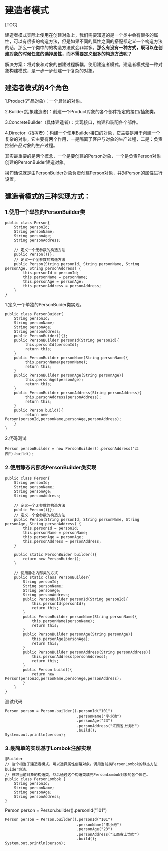# 建造者模式

[TOC]

建造者模式实际上使用在创建对象上，我们需要知道的是一个类中会有很多的属性，可以有很多的构造方法，但是如果不同的属性之间的搭配都定义一个构造方法的话，那么一个类中的的构造方法就会非常多。**那么有没有一种方式，既可以在创建对象的时候任意的选择属性，而不需要定义很多的构造方法呢？**

解决方案：将对象和对象的创建过程解耦，使用建造者模式，建造者模式是一种对象构建模式，是一步一步创建一个复杂的对象。

## 建造者模式的4个角色

1.Product(产品对象)：一个具体的对象。

2.Builder(抽象建造者)：创建一个Product对象的各个部件指定的接口/抽象类。

3.ConcreteBuilder（具体建造者）：实现接口，构建和装配各个部件。

4.Director（指挥者）：构建一个使用Builder接口的对象，它主要是用于创建一个复杂的对象，它主要有两个作用，一是隔离了客户与对象的生产过程，二是：负责控制产品对象的生产过程。

其实最重要的是两个概念，一个是要创建的Person对象，一个是负责Person对象创建的PersonBuider建造对象。

换句话说就是由PersonBuider对象负责创建Person对象，并对Person的属性进行设置。

## 建造者模式的三种实现方式：

### 1.使用一个单独的PersonBuilder类

```
public class Person{
	String personId;
    String personName;
    String personAge;
    String personAddress;
    
    // 定义一个无参数的构造方法
    public Person(){};
    // 定义一个全参数的构造方法
    public Person(String personId, String personName, String personAge, String personAddress) {
        this.personId = personId;
        this.personName = personName;
        this.personAge = personAge;
        this.personAddress = personAddress;
    }
}
```

1.定义一个单独的PersonBuider类实现。

```
public class PersonBuider{
    String personId;
    String personName;
    String personAge;
    String personAddress;
	public PersonBuider(){};
	public PersonBuilder personId(String personId){
         this.personId(personId);
         return this;
    }
    public PersonBuilder personName(String personName){
         this.personName(personName);
         return this;
    }
    public PersonBuilder personAge(String personAge){
         this.personAge(personAge);
         return this;
    }
    public PersonBuilder personAddress(String personAddress){
         this.personAddress(personAddress);
         return this;
    }
    public Person build(){
         return new Person(personId,personName,personAge,personAddress);
    }
}
```

2.代码测试

```
Person personBuilder = new PersonBuilder().personAddress("江西").build();
```

### 2.使用静态内部类PersonBuilder类实现

```
public class Person{
	String personId;
    String personName;
    String personAge;
    String personAddress;
    
    // 定义一个无参数的构造方法
    public Person(){};
    // 定义一个全参数的构造方法
    public Person(String personId, String personName, String personAge, String personAddress) {
        this.personId = personId;
        this.personName = personName;
        this.personAge = personAge;
        this.personAddress = personAddress;
    }
    
    public static PersonBuider builder(){
     	return new PersonBuider();
    }
    
    // 使用静态内部类的方式
    public static class PersonBuilder{
    	String personId;
    	String personName;
    	String personAge;
    	String personAddress;
    	public PersonBuilder personId(String personId){
         	this.personId(personId);
         	return this;
        }
        public PersonBuilder personName(String personName){
         	this.personName(personName);
         	return this;
        }
    	public PersonBuilder personAge(String personAge){
         	this.personAge(personAge);
         	return this;
   		}
    	public PersonBuilder personAddress(String personAddress){
         	this.personAddress(personAddress);
        	return this;
    	}
    	public Person build(){
         	return new Person(personId,personName,personAge,personAddress);
    	}
    }
}
```

测试代码

```
Person person = Person.builder().personId("101")
                                .personName("李小池")
                                .personAge("23")
                                .personAddress("江西省上饶市")
                                .build();
System.out.println(person);
```

### 3.最简单的实现基于Lombok注解实现

```
@Builder
// 这个相当于建造者模式，可以选择属性创建对象。调用当前类PersonLombok的静态方法buider方法，
// 获取当前对象的构造类，然后通过这个构造类填充PersonLombok对象的各个属性。
public class PersonLombok {
    String personId;
    String personName;
    String personAge;
    String personAddress;
}
```

Person person = Person.builder().personId("101")

```
Person person = Person.builder().personId("101")
                                .personName("李小池")
                                .personAge("23")
                                .personAddress("江西省上饶市")
                                .build();
System.out.println(person);
```

